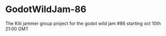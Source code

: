 # GodotWildJam-86
The Kiti jammer group project for the godot wild jam #86 starting oct 10th 21:00 GMT
